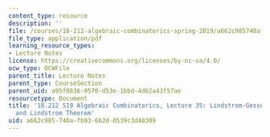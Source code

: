 ```yaml
---
content_type: resource
description: ''
file: /courses/18-212-algebraic-combinatorics-spring-2019/a662c985740afb936b2d0539c3d48309_MIT18_212S19_lec35.pdf
file_type: application/pdf
learning_resource_types:
- Lecture Notes
license: https://creativecommons.org/licenses/by-nc-sa/4.0/
ocw_type: OCWFile
parent_title: Lecture Notes
parent_type: CourseSection
parent_uid: a95f0836-9570-d53e-1bbd-4d62a43f57ae
resourcetype: Document
title: '18.212 S19 Algebraic Combinatorics, Lecture 35: Lindstrom-Gessel-Viennot lemma
  and Lindstrom Theorem'
uid: a662c985-740a-fb93-6b2d-0539c3d48309
---
```

